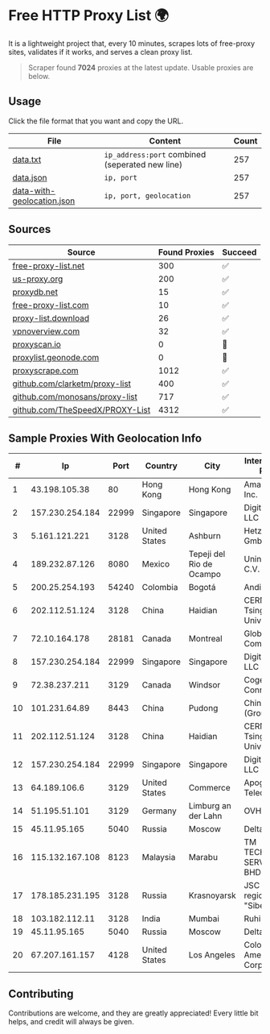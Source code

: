 
# Free HTTP Proxy List 🌍

It is a lightweight project that, every 10 minutes, scrapes lots of free-proxy sites, validates if it works, and serves a clean proxy list.


> Scraper found **7024** proxies at the latest update. Usable proxies are below.

## Usage

Click the file format that you want and copy the URL.


|File|Content|Count|
|----|-------|-----|
|[data.txt](https://raw.githubusercontent.com/themiralay/Proxy-List-World/master/data.txt)|`ip_address:port` combined (seperated new line)|257|
|[data.json](https://raw.githubusercontent.com/themiralay/Proxy-List-World/master/data.json)|`ip, port`|257|
|[data-with-geolocation.json](https://raw.githubusercontent.com/themiralay/Proxy-List-World/master/data-with-geolocation.json)|`ip, port, geolocation`|257|

## Sources

|Source|Found Proxies|Succeed|
|------|-------------|-------|
|[free-proxy-list.net](https://free-proxy-list.net)|300|✅|
|[us-proxy.org](https://www.us-proxy.org)|200|✅|
|[proxydb.net](http://proxydb.net)|15|✅|
|[free-proxy-list.com](https://free-proxy-list.com/?page=&port=&type%5B%5D=http&type%5B%5D=https&up_time=0&search=Search)|10|✅|
|[proxy-list.download](https://www.proxy-list.download/HTTP)|26|✅|
|[vpnoverview.com](https://vpnoverview.com/privacy/anonymous-browsing/free-proxy-servers)|32|✅|
|[proxyscan.io](https://www.proxyscan.io)|0|🚫|
|[proxylist.geonode.com](https://proxylist.geonode.com/api/proxy-list?limit=300&page=1&sort_by=lastChecked&sort_type=desc&protocols=http,https)|0|🚫|
|[proxyscrape.com](https://api.proxyscrape.com/v2/?request=displayproxies&protocol=http&timeout=10000&country=all&ssl=all&anonymity=all)|1012|✅|
|[github.com/clarketm/proxy-list](https://raw.githubusercontent.com/clarketm/proxy-list/master/proxy-list-raw.txt)|400|✅|
|[github.com/monosans/proxy-list](https://raw.githubusercontent.com/monosans/proxy-list/main/proxies/http.txt)|717|✅|
|[github.com/TheSpeedX/PROXY-List](https://raw.githubusercontent.com/TheSpeedX/PROXY-List/master/http.txt)|4312|✅|


## Sample Proxies With Geolocation Info

|#|Ip|Port|Country|City|Internet Service Provider|
|-|--|----|-------|----|-------------------------|
|1|43.198.105.38|80|Hong Kong|Hong Kong|Amazon.com, Inc.|
|2|157.230.254.184|22999|Singapore|Singapore|DigitalOcean, LLC|
|3|5.161.121.221|3128|United States|Ashburn|Hetzner Online GmbH|
|4|189.232.87.126|8080|Mexico|Tepeji del Rio de Ocampo|Uninet S.A. de C.V.|
|5|200.25.254.193|54240|Colombia|Bogotá|Andinet ON Line|
|6|202.112.51.124|3128|China|Haidian|CERNET2 IX at Tsinghua University|
|7|72.10.164.178|28181|Canada|Montreal|GloboTech Communications|
|8|157.230.254.184|22999|Singapore|Singapore|DigitalOcean, LLC|
|9|72.38.237.211|3129|Canada|Windsor|Cogeco Connexion Inc.|
|10|101.231.64.89|8443|China|Pudong|China Telecom (Group)|
|11|202.112.51.124|3128|China|Haidian|CERNET2 IX at Tsinghua University|
|12|157.230.254.184|22999|Singapore|Singapore|DigitalOcean, LLC|
|13|64.189.106.6|3129|United States|Commerce|Apogee Telecom Inc.|
|14|51.195.51.101|3129|Germany|Limburg an der Lahn|OVH SAS|
|15|45.11.95.165|5040|Russia|Moscow|Delta Ltd|
|16|115.132.167.108|8123|Malaysia|Marabu|TM TECHNOLOGY SERVICES SDN BHD|
|17|178.185.231.195|3128|Russia|Krasnoyarsk|JSC Rostelecom regional branch "Siberia"|
|18|103.182.112.11|3128|India|Mumbai|Ruhi Infotech|
|19|45.11.95.165|5040|Russia|Moscow|Delta Ltd|
|20|67.207.161.157|4128|United States|Los Angeles|Colocation America Corporation|



## Contributing

Contributions are welcome, and they are greatly appreciated! Every
little bit helps, and credit will always be given.

